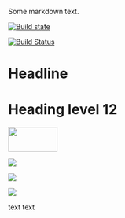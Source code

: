 Some markdown text.

[![Build state](https://travis-ci.com/gaphor/gaphas.svg?branch=master)](http://213.136.81.227:8080/job/my_first_test_job/)

[![Build Status](http://213.136.81.227:8080/job/my_first_test_job/badge/icon?style=plastic)](http://213.136.81.227:8080/job/my_first_test_job)

# Headline

<h1>Heading level 12</h1>

<a href='http://213.136.81.227:8080/job/my_first_test_job/'><img src='http://213.136.81.227:8080/job/my_first_test_job/badge/icon' style="width:100px;height:50px;"></a>

<a href='http://213.136.81.227:8080/job/my_first_test_job/'><img src='http://213.136.81.227:8080/buildStatus/icon?job=my_first_test_job?style=plastic'></a>

<a href='http://213.136.81.227:8080/job/my_first_test_job'><img src='http://213.136.81.227:8080/job/my_first_test_job/badge/icon'></a>

<a href='http://213.136.81.227:8080/job/my_first_test_job'><img src='http://213.136.81.227:8080/buildStatus/icon?job=my_first_test_job'></a>

text text 
